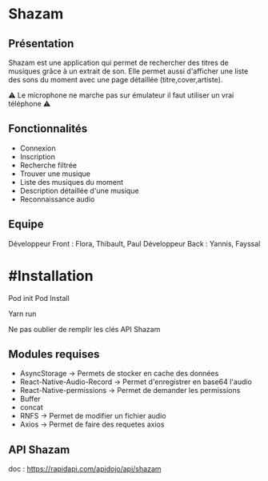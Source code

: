 # Shazam

## Présentation

Shazam est une application qui permet de rechercher des titres de musiques grâce à un extrait de son. Elle permet aussi d'afficher une liste des sons du moment avec une page détaillée (titre,cover,artiste).

⚠️ Le microphone ne marche pas sur émulateur il faut utiliser un vrai téléphone ⚠️

## Fonctionnalités 

- Connexion
- Inscription
- Recherche filtrée 
- Trouver une musique 
- Liste des musiques du moment
- Description détaillée d'une musique 
- Reconnaissance audio 

## Equipe 

Développeur Front : Flora, Thibault, Paul
Développeur Back : Yannis, Fayssal

# #Installation


Pod init 
Pod Install

Yarn run    

Ne pas oublier de remplir les clés API Shazam 

## Modules requises

- AsyncStorage -> Permets de stocker en cache des données
- React-Native-Audio-Record -> Permet d'enregistrer en base64 l'audio
- React-Native-permissions -> Permet de demander les permissions
- Buffer
- concat
- RNFS -> Permet de modifier un fichier audio 
- Axios -> Permet de faire des requetes axios

## API Shazam 

doc : https://rapidapi.com/apidojo/api/shazam


